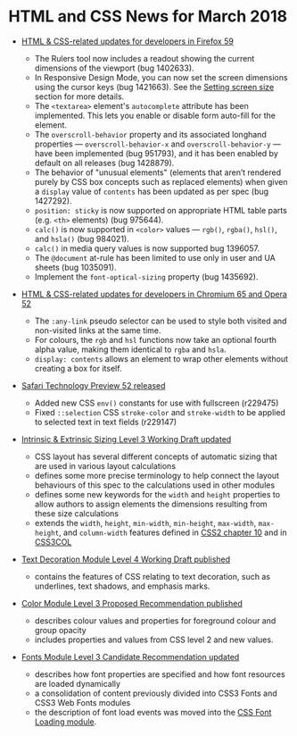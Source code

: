 # HTML and CSS News for March 2018

- [HTML & CSS-related updates for developers in Firefox 59](https://developer.mozilla.org/en-US/Firefox/Releases/59)
    - The Rulers tool now includes a readout showing the current dimensions of the viewport (bug 1402633).
    - In Responsive Design Mode, you can now set the screen dimensions using the cursor keys (bug 1421663). See the [Setting screen size](https://developer.mozilla.org/en-US/docs/Tools/Responsive_Design_Mode#Setting_screen_size) section for more details.
    - The `<textarea>` element's `autocomplete` attribute has been implemented. This lets you enable or disable form auto-fill for the element.
    - The `overscroll-behavior` property and its associated longhand properties — `overscroll-behavior-x` and `overscroll-behavior-y` — have been implemented (bug 951793), and it has been enabled by default on all releases (bug 1428879).
    - The behavior of "unusual elements" (elements that aren’t rendered purely by CSS box concepts such as replaced elements) when given a `display` value of `contents` has been updated as per spec (bug 1427292).
    - `position: sticky` is now supported on appropriate HTML table parts (e.g. `<th>` elements) (bug 975644).
    - `calc()` is now supported in `<color>` values — `rgb()`, `rgba()`, `hsl()`, and `hsla()` (bug 984021).
    - `calc()` in media query values is now supported bug 1396057.
    - The `@document` at-rule has been limited to use only in user and UA sheets (bug 1035091).
    - Implement the `font-optical-sizing` property (bug 1435692).

- [HTML & CSS-related updates for developers in Chromium 65 and Opera 52](https://dev.opera.com/blog/opera-52/)
    + The `:any-link` pseudo selector can be used to style both visited and non-visited links at the same time.
    + For colours, the `rgb` and `hsl` functions now take an optional fourth alpha value, making them identical to `rgba` and `hsla`.
    - `display: contents` allows an element to wrap other elements without creating a box for itself.

- [Safari Technology Preview 52 released](https://webkit.org/blog/8165/release-notes-for-safari-technology-preview-52/)
    + Added new CSS `env()` constants for use with fullscreen (r229475)
    + Fixed `::selection` CSS `stroke-color` and `stroke-width` to be applied to selected text in text fields (r229147)

- [Intrinsic & Extrinsic Sizing Level 3 Working Draft updated](https://www.w3.org/TR/css-sizing-3/)
    + CSS layout has several different concepts of automatic sizing that are used in various layout calculations
    + defines some more precise terminology to help connect the layout behaviours of this spec to the calculations used in other modules
    + defines some new keywords for the `width` and `height` properties to allow authors to assign elements the dimensions resulting from these size calculations
    + extends the `width`, `height`, `min-width`, `min-height`, `max-width`, `max-height`, and `column-width` features defined in [CSS2 chapter 10](https://www.w3.org/TR/CSS2/) and in [CSS3COL](https://www.w3.org/TR/css-multicol-1/)

- [Text Decoration Module Level 4 Working Draft published](https://www.w3.org/TR/css-text-decor-4/)
    + contains the features of CSS relating to text decoration, such as underlines, text shadows, and emphasis marks.

- [Color Module Level 3 Proposed Recommendation published](https://www.w3.org/TR/css-color-3/)
    + describes colour values and properties for foreground colour and group opacity
    + includes properties and values from CSS level 2 and new values.

- [Fonts Module Level 3 Candidate Recommendation updated](https://www.w3.org/TR/css-fonts-3/)
    + describes how font properties are specified and how font resources are loaded dynamically
    + a consolidation of content previously divided into CSS3 Fonts and CSS3 Web Fonts modules
    + the description of font load events was moved into the [CSS Font Loading module](https://www.w3.org/TR/css-font-loading-3/).
